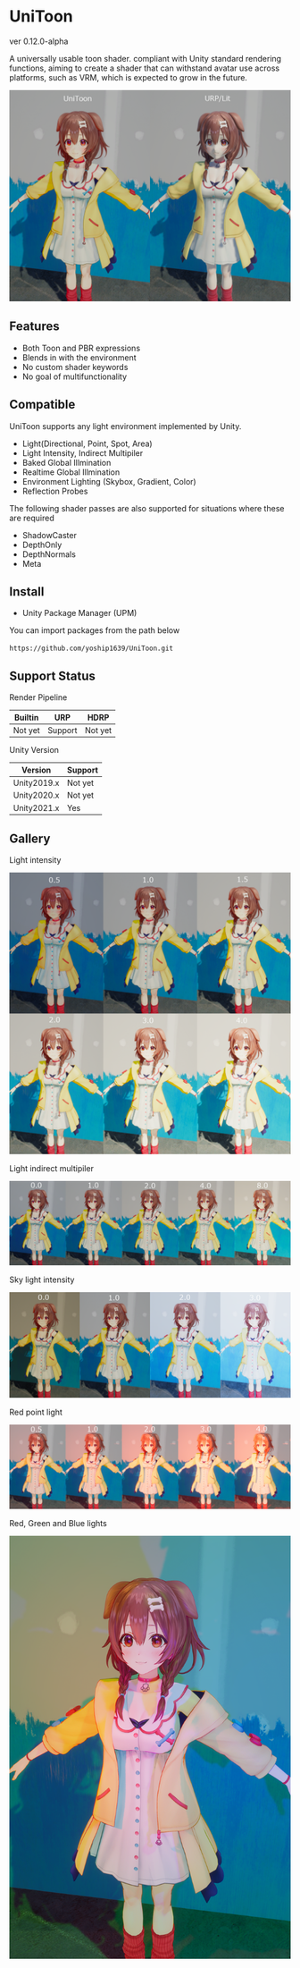 # UniToon

ver 0.12.0-alpha

A universally usable toon shader. compliant with Unity standard rendering functions, aiming to create a shader that can withstand avatar use across platforms, such as VRM, which is expected to grow in the future.

![img001.png](./Documents/img/img001.png)

## Features
* Both Toon and PBR expressions
* Blends in with the environment
* No custom shader keywords
* No goal of multifunctionality

## Compatible

UniToon supports any light environment implemented by Unity.
* Light(Directional, Point, Spot, Area)
* Light Intensity, Indirect Multipiler
* Baked Global Illmination
* Realtime Global Illmination
* Environment Lighting (Skybox, Gradient, Color)
* Reflection Probes

The following shader passes are also supported for situations where these are required
* ShadowCaster
* DepthOnly
* DepthNormals
* Meta

## Install

* Unity Package Manager (UPM)

You can import packages from the path below

`https://github.com/yoship1639/UniToon.git`

## Support Status

Render Pipeline

|  Builtin  |  URP      | HDRP      |
| --------- | --------  | --------  |
|  Not yet  |  Support  | Not yet   |

Unity Version

|  Version      | Support           |
| ------------- | ------------      |
|  Unity2019.x  | Not yet           |
|  Unity2020.x  | Not yet           |
|  Unity2021.x  | Yes               |

## Gallery

Light intensity

![img002.png](./Documents/img/img002.png)

Light indirect multipiler

![img003.png](./Documents/img/img003.png)

Sky light intensity

![img004.png](./Documents/img/img004.png)

Red point light

![img005.png](./Documents/img/img005.png)

Red, Green and Blue lights

![img006.png](./Documents/img/img006.png)
